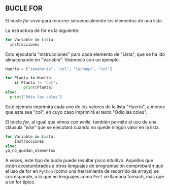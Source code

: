 ## BUCLE FOR

El bucle *for* sirve para recorrer secuencialmente los elementos de una lista.

La estructura de for es la siguiente: 
```python
for Variable in Lista:
  instrucciones
```

Esto ejecutaría "instrucciones" para cada elemento de "Lista", que se ha ido almacenando en "Variable". Veámoslo con un ejemplo: 
```python
Huerto = ["zanahoria", "col", "lechuga", "col"]

for Planta in Huerto:
    if Planta != "col":
        print(Planta)
else:
  print("Odio las coles")
```

Este ejemplo imprimirá cada uno de los valores de la lista "Huerto", a menos que este sea "col", en cuyo caso imprimirá el texto "Odio las coles".

El bucle *for*, al igual que vimos con *while*, también permite el uso de una cláusula *"else"* que se ejecutará cuando no quede ningún valor en la lista.
```python
for Variable in Lista:
    instrucciones
else:
ya_no_quedan_elementos
```

A veces, este tipo de bucle puede resultar poco intuitivo. Aquellos que estén acostumbrados a otros lenguajes de programación comprobarán que el uso de for 
en `Python` (como una herramienta de recorrido de arrays) se corresponde, a lo que en lenguajes como `Perl` se llamaría foreach, más que a un for típico.


